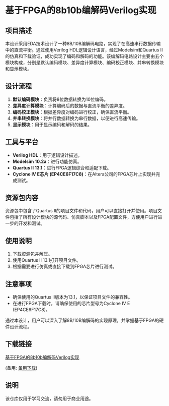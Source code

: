 # 基于FPGA的8b10b编解码Verilog实现

## 项目描述

本设计采用EDA技术设计了一种8B/10B编解码电路，实现了在高速串行数据传输中的直流平衡。通过使用Verilog HDL逻辑设计语言，经过Modelsim和Quartus II的仿真和下载验证，成功实现了编码和解码的功能。该编解码电路设计主要由五个模块构成，分别是默认编码模块、差异度计算模块、编码校正模块、并串转换模块和显示模块。

## 设计流程

1. **默认编码模块**：负责将8位数据转换为10位编码。
2. **差异度计算模块**：计算编码后的数据与直流平衡的差异度。
3. **编码校正模块**：根据差异度对编码进行校正，确保直流平衡。
4. **并串转换模块**：将并行数据转换为串行数据，以便进行高速传输。
5. **显示模块**：用于显示编码和解码的结果。

## 工具与平台

- **Verilog HDL**：用于逻辑设计描述。
- **Modelsim 10.2a**：进行功能仿真。
- **Quartus II 13.1**：进行FPGA逻辑综合和适配下载。
- **Cyclone IV E芯片 (EP4CE6F17C8)**：在Altera公司的FPGA芯片上实现并完成测试。

## 资源包内容

资源包中包含了Quartus II的项目文件和代码，用户可以直接打开并使用。项目文件包括了所有设计模块的源代码、仿真脚本以及FPGA配置文件，方便用户进行进一步的开发和测试。

## 使用说明

1. 下载资源包并解压。
2. 使用Quartus II 13.1打开项目文件。
3. 根据需要进行仿真或直接下载到FPGA芯片进行测试。

## 注意事项

- 确保使用的Quartus II版本为13.1，以保证项目文件的兼容性。
- 在进行FPGA下载时，请确保使用的芯片型号为Cyclone IV E (EP4CE6F17C8)。

通过本设计，用户可以深入了解8B/10B编解码的实现原理，并掌握基于FPGA的硬件设计流程。

## 下载链接
[基于FPGA的8b10b编解码Verilog实现](https://pan.quark.cn/s/a28ef38ad8e3) 

(备用: [备用下载](https://pan.baidu.com/s/1VZ8QwyiJDJeK_yFSTyLi4g?pwd=1234))

## 说明

该仓库仅用于学习交流，请勿用于商业用途。
